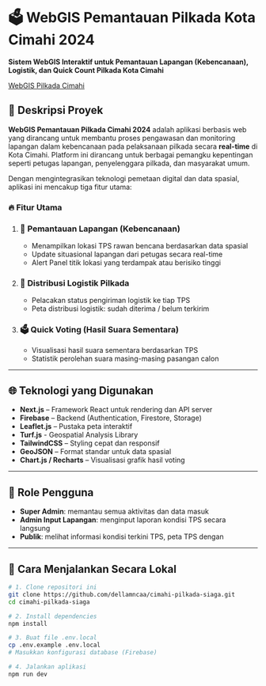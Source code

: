 # 🗳️ WebGIS Pemantauan Pilkada Kota Cimahi 2024

**Sistem WebGIS Interaktif untuk Pemantauan Lapangan (Kebencanaan), Logistik, dan Quick Count Pilkada Kota Cimahi**

[WebGIS Pilkada Cimahi](https://your-screenshot-or-logo-url.com)

## 📌 Deskripsi Proyek

**WebGIS Pemantauan Pilkada Cimahi 2024** adalah aplikasi berbasis web yang dirancang untuk membantu proses pengawasan dan monitoring lapangan dalam kebencanaan pada pelaksanaan pilkada secara **real-time** di Kota Cimahi. Platform ini dirancang untuk berbagai pemangku kepentingan seperti petugas lapangan, penyelenggara pilkada, dan masyarakat umum.

Dengan mengintegrasikan teknologi pemetaan digital dan data spasial, aplikasi ini mencakup tiga fitur utama:

### 🔥 Fitur Utama

1. ### 🧭 **Pemantauan Lapangan (Kebencanaan)**
   - Menampilkan lokasi TPS rawan bencana berdasarkan data spasial
   - Update situasional lapangan dari petugas secara real-time
   - Alert Panel titik lokasi yang terdampak atau berisiko tinggi

2. ### 🚚 **Distribusi Logistik Pilkada**
   - Pelacakan status pengiriman logistik ke tiap TPS
   - Peta distribusi logistik: sudah diterima / belum terkirim

3. ### 🗳️ **Quick Voting (Hasil Suara Sementara)**
   - Visualisasi hasil suara sementara berdasarkan TPS
   - Statistik perolehan suara masing-masing pasangan calon

---

## 🌐 Teknologi yang Digunakan

- **Next.js** – Framework React untuk rendering dan API server
- **Firebase** – Backend (Authentication, Firestore, Storage)
- **Leaflet.js** – Pustaka peta interaktif
- **Turf.js** - Geospatial Analysis Library
- **TailwindCSS** – Styling cepat dan responsif
- **GeoJSON** – Format standar untuk data spasial
- **Chart.js / Recharts** – Visualisasi grafik hasil voting

---

## 🔐 Role Pengguna

- **Super Admin**: memantau semua aktivitas dan data masuk
- **Admin Input Lapangan**: menginput laporan kondisi TPS secara langsung
- **Publik**: melihat informasi kondisi terkini TPS, peta TPS dengan  

---

## 🚀 Cara Menjalankan Secara Lokal

```bash
# 1. Clone repositori ini
git clone https://github.com/dellamncaa/cimahi-pilkada-siaga.git
cd cimahi-pilkada-siaga

# 2. Install dependencies
npm install

# 3. Buat file .env.local
cp .env.example .env.local
# Masukkan konfigurasi database (Firebase)

# 4. Jalankan aplikasi
npm run dev
